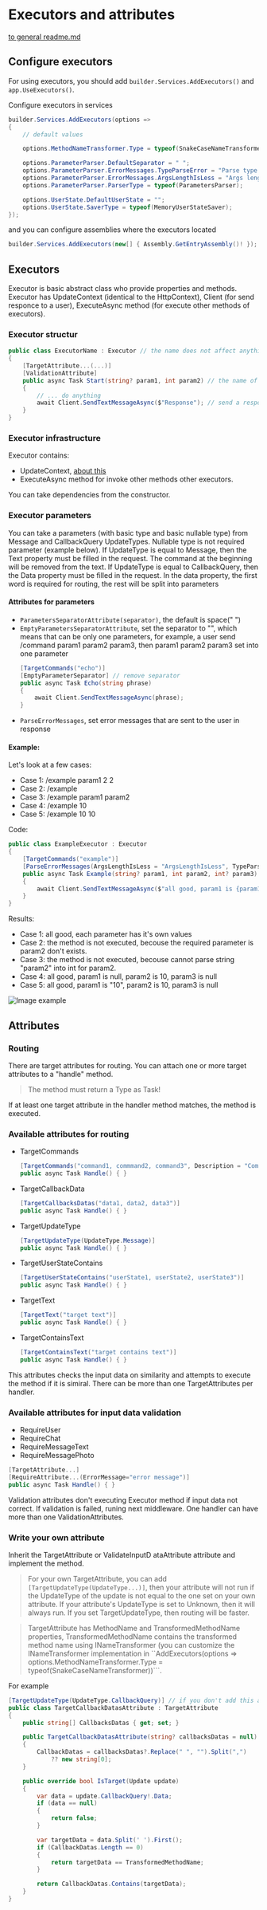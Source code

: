 # Executors and attributes
[to general readme.md](https://github.com/GineTik/TelegramFramework)

## Configure executors
For using executors, you should add ```builder.Services.AddExecutors()``` and ```app.UseExecutors()```.

Configure executors in services
```cs
builder.Services.AddExecutors(options =>
{
    // default values

    options.MethodNameTransformer.Type = typeof(SnakeCaseNameTransformer); // the class that transform the method name for use [TargetCommands] and [TargetCallbackData] without parameters

    options.ParameterParser.DefaultSeparator = " ";
    options.ParameterParser.ErrorMessages.TypeParseError = "Parse type error";
    options.ParameterParser.ErrorMessages.ArgsLengthIsLess = "Args length is less";
    options.ParameterParser.ParserType = typeof(ParametersParser);

    options.UserState.DefaultUserState = "";
    options.UserState.SaverType = typeof(MemoryUserStateSaver);
});
```
and you can configure assemblies where the executors located
```cs
builder.Services.AddExecutors(new[] { Assembly.GetEntryAssembly()! }); // in the second parameter to set the default values as above
```

## Executors
Executor is basic abstract class who provide properties and methods. Executor has UpdateContext (identical to the HttpContext), Client (for send responce to a user), ExecuteAsync method (for execute other methods of executors).

### Executor structur
```cs
public class ExecutorName : Executor // the name does not affect anything
{
    [TargetAttribute...(...)]
    [ValidationAttribute]
    public async Task Start(string? param1, int param2) // the name of methods does not affect anything too, but the return type should be Task
    {
        // ... do anything
        await Client.SendTextMessageAsync($"Response"); // send a response
    }
}
```

### Executor infrastructure 
Executor contains:
- UpdateContext, [about this](https://github.com/GineTik/TelegramFramework/tree/master/Telegramper/TelegramBotApplication/Context)
- ExecuteAsync method for invoke other methods other executors.

You can take dependencies from the constructor. 

### Executor parameters
You can take a parameters (with basic type and basic nullable type) from Message and CallbackQuery UpdateTypes. Nullable type is not required parameter (example below).
If UpdateType is equal to Message, then the Text property must be filled in the request. The command at the beginning will be removed from the text.
If UpdateType is equal to CallbackQuery, then the Data property must be filled in the request. In the data property, the first word is required for routing, the rest will be split into parameters

#### Attributes for parameters
- ```ParametersSeparatorAttribute(separator)```, the default is space(" ")
- ```EmptyParametersSeparatorAttribute```, set the separator to "", which means that can be only one parameters, for example, a user send /command param1 param2 param3, then param1 param2 param3 set into one parameter
  ```cs
  [TargetCommands("echo")]
  [EmptyParameterSeparator] // remove separator
  public async Task Echo(string phrase)
  {
      await Client.SendTextMessageAsync(phrase);
  }
  ```
- ```ParseErrorMessages```, set error messages that are sent to the user in response

#### Example:
Let's look at a few cases:
- Case 1: /example param1 2 2
- Case 2: /example
- Case 3: /example param1 param2
- Case 4: /example 10
- Case 5: /example 10 10

Code:
```cs
public class ExampleExecutor : Executor
{
    [TargetCommands("example")]
    [ParseErrorMessages(ArgsLengthIsLess = "ArgsLengthIsLess", TypeParseError = "TypeParseError")] // change the default error messages that are sent to the user in response
    public async Task Example(string? param1, int param2, int? param3)
    {
        await Client.SendTextMessageAsync($"all good, param1 is {param1 ?? "null"}, param2 is {param2}, param3 is {param3?.ToString() ?? "null"}");
    }
}
```

Results:
- Case 1: all good, each parameter has it's own values
- Case 2: the method is not executed, becouse the required parameter is param2 don't exists.
- Case 3: the method is not executed, becouse cannot parse string "param2" into int for param2.
- Case 4: all good, param1 is null, param2 is 10, param3 is null
- Case 5: all good, param1 is "10", param2 is 10, param3 is null

![Image example](https://github.com/GineTik/TelegramFramework/blob/master/Images/ExecutorsAndAttributes/ExampleOfParameters.png)


## Attributes

### Routing
There are target attributes for routing. You can attach one or more target attributes to a "handle" method.
> The method must return a Type as Task!

If at least one target attribute in the handler method matches, the method is executed.

### Available attributes for routing
- TargetCommands
  ```cs
  [TargetCommands("command1, commmand2, command3", Description = "Commands")]
  public async Task Handle() { }
  ```
- TargetCallbackData
  ```cs
  [TargetCallbacksDatas("data1, data2, data3")]
  public async Task Handle() { }
  ```
- TargetUpdateType
  ```cs
  [TargetUpdateType(UpdateType.Message)]
  public async Task Handle() { }
  ```
- TargetUserStateContains
  ```cs
  [TargetUserStateContains("userState1, userState2, userState3")]
  public async Task Handle() { }
  ```
- TargetText
  ```cs
  [TargetText("target text")]
  public async Task Handle() { }
  ```
- TargetContainsText
  ```cs
  [TargetContainsText("target contains text")]
  public async Task Handle() { }
  ```

This attributes checks the input data on similarity and attempts to execute the method if it is simiral. There can be more than one TargetAttributes per handler.

### Available attributes for input data validation
- RequireUser
- RequireChat
- RequireMessageText
- RequireMessagePhoto

```cs
[TargetAttribute...]
[RequireAttribute...(ErrorMessage="error message")]
public async Task Handle() { }
```

Validation attributes don't executing Executor method if input data not correct. If validation is failed, runing next middleware. One handler can have more than one ValidationAttributes.

### Write your own attribute
Inherit the TargetAttribute or ValidateInputD ataAttribute attribute and implement the method.
> For your own TargetAttribute, you can add ```[TargetUpdateType(UpdateType...)]```, then your attribute will not run if the UpdateType of the update is not equal to the one set on your own attribute. If your attribute's UpdateType is set to Unknown, then it will always run. If you set TargetUpdateType, then routing will be faster.

> TargetAttribute has MethodName and TransformedMethodName properties, TransformedMethodName contains the transformed method name using INameTransformer (you can customize the INameTransformer implementation in ``AddExecutors(options => options.MethodNameTransformer.Type = typeof(SnakeCaseNameTransformer))```.

For example

```cs
[TargetUpdateType(UpdateType.CallbackQuery)] // if you don't add this attribute, the default is UpdateType.Unknown
public class TargetCallbackDatasAttribute : TargetAttribute
{
    public string[] CallbacksDatas { get; set; }

    public TargetCallbackDatasAttribute(string? callbacksDatas = null)
    {
        CallbackDatas = callbacksDatas?.Replace(" ", "").Split(",")
            ?? new string[0];
    }

    public override bool IsTarget(Update update)
    {
        var data = update.CallbackQuery!.Data;
        if (data == null)
        {
            return false;
        }

        var targetData = data.Split(' ').First();
        if (CallbackDatas.Length == 0)
        {
            return targetData == TransformedMethodName;
        }

        return CallbackDatas.Contains(targetData);
    }
}
```
